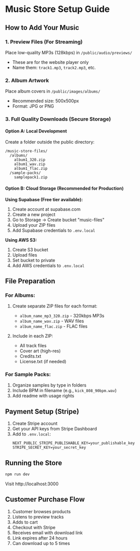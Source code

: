 # Music Store Setup Guide

## How to Add Your Music

### 1. Preview Files (For Streaming)
Place low-quality MP3s (128kbps) in `/public/audio/previews/`
- These are for the website player only
- Name them: `track1.mp3`, `track2.mp3`, etc.

### 2. Album Artwork
Place album covers in `/public/images/albums/`
- Recommended size: 500x500px
- Format: JPG or PNG

### 3. Full Quality Downloads (Secure Storage)

#### Option A: Local Development
Create a folder outside the public directory:
```
/music-store-files/
  /albums/
    album1_320.zip
    album1_wav.zip
    album1_flac.zip
  /sample-packs/
    samplepack1.zip
```

#### Option B: Cloud Storage (Recommended for Production)

**Using Supabase (Free tier available):**
1. Create account at supabase.com
2. Create a new project
3. Go to Storage → Create bucket "music-files"
4. Upload your ZIP files
5. Add Supabase credentials to `.env.local`

**Using AWS S3:**
1. Create S3 bucket
2. Upload files
3. Set bucket to private
4. Add AWS credentials to `.env.local`

## File Preparation

### For Albums:
1. Create separate ZIP files for each format:
   - `album_name_mp3_320.zip` - 320kbps MP3s
   - `album_name_wav.zip` - WAV files
   - `album_name_flac.zip` - FLAC files

2. Include in each ZIP:
   - All track files
   - Cover art (high-res)
   - Credits.txt
   - License.txt (if needed)

### For Sample Packs:
1. Organize samples by type in folders
2. Include BPM in filename (e.g., `kick_808_90bpm.wav`)
3. Add readme with usage rights

## Payment Setup (Stripe)

1. Create Stripe account
2. Get your API keys from Stripe Dashboard
3. Add to `.env.local`:
   ```
   NEXT_PUBLIC_STRIPE_PUBLISHABLE_KEY=your_publishable_key
   STRIPE_SECRET_KEY=your_secret_key
   ```

## Running the Store

```bash
npm run dev
```

Visit http://localhost:3000

## Customer Purchase Flow

1. Customer browses products
2. Listens to preview tracks
3. Adds to cart
4. Checkout with Stripe
5. Receives email with download link
6. Link expires after 24 hours
7. Can download up to 5 times